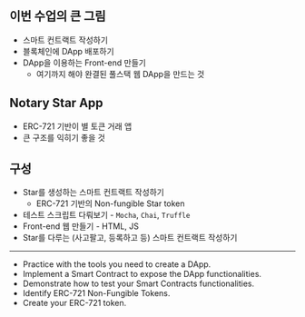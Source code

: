 ## 이번 수업의 큰 그림

- 스마트 컨트랙트 작성하기
- 블록체인에 DApp 배포하기
- DApp을 이용하는 Front-end 만들기
  - 여기까지 해야 완결된 풀스택 웹 DApp을 만드는 것

## Notary Star App

- ERC-721 기반이 별 토큰 거래 앱
- 큰 구조를 익히기 좋을 것

## 구성

- Star를 생성하는 스마트 컨트랙트 작성하기
  - ERC-721 기반의 Non-fungible Star token
- 테스트 스크립트 다뤄보기 - `Mocha`, `Chai`, `Truffle`
- Front-end 웹 만들기 - HTML, JS
- Star를 다루는 (사고팔고, 등록하고 등) 스마트 컨트랙트 작성하기

----

- Practice with the tools you need to create a DApp.
- Implement a Smart Contract to expose the DApp functionalities.
- Demonstrate how to test your Smart Contracts functionalities.
- Identify ERC-721 Non-Fungible Tokens.
- Create your ERC-721 token.
